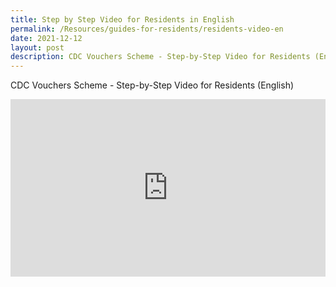 ```yaml
---
title: Step by Step Video for Residents in English
permalink: /Resources/guides-for-residents/residents-video-en
date: 2021-12-12
layout: post
description: CDC Vouchers Scheme - Step-by-Step Video for Residents (English)
---
```

CDC Vouchers Scheme - Step-by-Step Video for Residents (English)

<style>
 .youtubecontainer {
    position: relative;
    width: 100%;
    height: 0;
    padding-bottom: 56.25%;
}
.youtubevideo {
    position: absolute;
    top: 0;
    left: 0;
    width: 100%;
    height: 100%;
}
</style>

<div class="youtubecontainer">
<iframe class="youtubevideo" src="https://www.youtube.com/embed/faVREJhy31Y" title="YouTube video player" frameborder="0" allow="accelerometer; autoplay; clipboard-write; encrypted-media; gyroscope; picture-in-picture" allowfullscreen></iframe>
	</div>